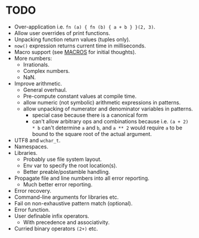 # TODO

* Over-application i.e. `fn (a) { fn (b) { a + b } }(2, 3)`.
* Allow user overrides of print functions.
* Unpacking function return values (tuples only).
* `now()` expression returns current time in milliseconds.
* Macro support (see [MACROS](./MACROS.md) for initial thoughts).
* More numbers:
   * Irrationals.
   * Complex numbers.
   * NaN.
* Improve arithmetic.
   * General overhaul.
   * Pre-compute constant values at compile time.
   * allow numeric (not symbolic) arithmetic expressions in patterns.
   * allow unpacking of numerator and denominator variables in patterns.
      * special case because there is a canonical form
      * can't allow arbitrary ops and combinations because i.e. `(a + 2) * b` can't determine `a` and `b`, and `a ** 2` would require `a` to be bound to the square root of the actual argument.
* UTF8 and `wchar_t`.
* Namespaces.
* Libraries.
   * Probably use file system layout.
   * Env var to specify the root location(s).
   * Better preable/postamble handling.
* Propagate file and line numbers into all error reporting.
   * Much better error reporting.
* Error recovery.
* Command-line arguments for libraries etc.
* Fail on non-exhaustive pattern match (optional).
* Error function.
* User definable infix operators.
   * With precedence and associativity.
* Curried binary operators `(2+)` etc.
